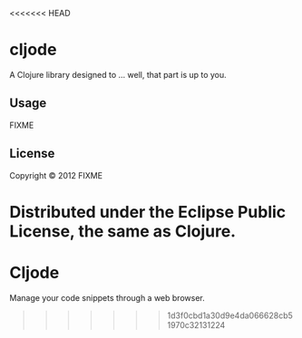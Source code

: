 <<<<<<< HEAD
# cljode

A Clojure library designed to ... well, that part is up to you.

## Usage

FIXME

## License

Copyright © 2012 FIXME

Distributed under the Eclipse Public License, the same as Clojure.
=======
Cljode
======

Manage your code snippets through a web browser.
>>>>>>> 1d3f0cbd1a30d9e4da066628cb51970c32131224
